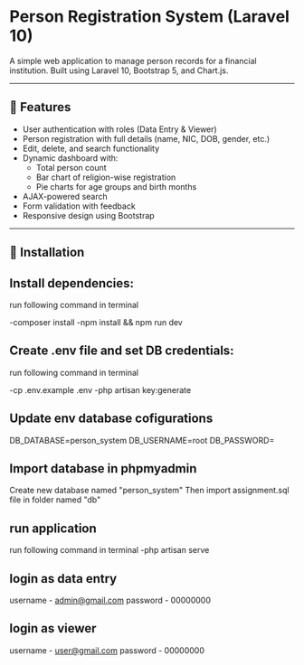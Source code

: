 # Person Registration System (Laravel 10)

A simple web application to manage person records for a financial institution. Built using Laravel 10, Bootstrap 5, and Chart.js.

---

## 🔧 Features

- User authentication with roles (Data Entry & Viewer)
- Person registration with full details (name, NIC, DOB, gender, etc.)
- Edit, delete, and search functionality
- Dynamic dashboard with:
  - Total person count
  - Bar chart of religion-wise registration
  - Pie charts for age groups and birth months
- AJAX-powered search
- Form validation with feedback
- Responsive design using Bootstrap

---

## 🚀 Installation

## Install dependencies:

run following command in terminal

-composer install
-npm install && npm run dev

## Create .env file and set DB credentials:

run following command in terminal

-cp .env.example .env
-php artisan key:generate

## Update env database cofigurations
DB_DATABASE=person_system
DB_USERNAME=root
DB_PASSWORD=

## Import database in phpmyadmin

Create new database named "person_system"
Then import assignment.sql file in folder named "db"

## run application

run following command in terminal
-php artisan serve

## login as data entry

username - admin@gmail.com
password - 00000000

## login as viewer

username - user@gmail.com
password - 00000000